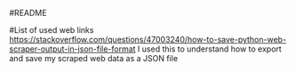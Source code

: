 #README

#List of used web links
https://stackoverflow.com/questions/47003240/how-to-save-python-web-scraper-output-in-json-file-format
I used this to understand how to export and save my scraped web data as a JSON file
